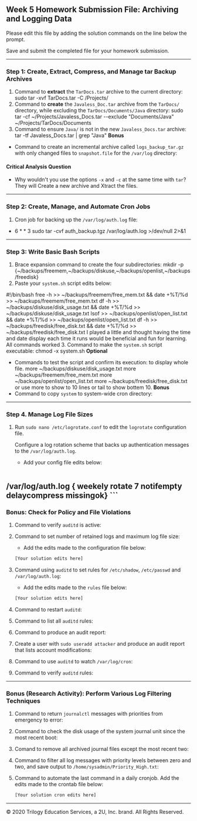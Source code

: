 ## Week 5 Homework Submission File: Archiving and Logging Data

Please edit this file by adding the solution commands on the line below the prompt.

Save and submit the completed file for your homework submission.

---

### Step 1: Create, Extract, Compress, and Manage tar Backup Archives

1. Command to **extract** the `TarDocs.tar` archive to the current directory:
sudo tar -xvf TarDocs.tar -C /Projects/
2. Command to **create** the `Javaless_Doc.tar` archive from the `TarDocs/` directory, while excluding the `TarDocs/Documents/Java` directory:
sudo tar -cf ~/Projects/Javaless_Docs.tar --exclude "Documents/Java" ~/Projects/TarDocs/Documents
3. Command to ensure `Java/` is not in the new `Javaless_Docs.tar` archive:
tar -tf Javaless_Docs.tar | grep "Java"
**Bonus** 
- Command to create an incremental archive called `logs_backup_tar.gz` with only changed files to `snapshot.file` for the `/var/log` directory:

#### Critical Analysis Question

- Why wouldn't you use the options `-x` and `-c` at the same time with `tar`?
They will Create a new archive and Xtract the files.
---

### Step 2: Create, Manage, and Automate Cron Jobs

1. Cron job for backing up the `/var/log/auth.log` file:
* 6 * * 3 sudo tar -cvf auth_backup.tgz /var/log/auth.log >/dev/null 2>&1
---

### Step 3: Write Basic Bash Scripts

1. Brace expansion command to create the four subdirectories:
mkdir -p  {~/backups/freemem,~/backups/diskuse,~/backups/openlist,~/backups/freedisk}
2. Paste your `system.sh` script edits below:

#!/bin/bash
free -h >> ~/backups/freemem/free_mem.txt && date +%T/%d >> ~/backups/freemem/free_mem.txt
df -h >> ~/backups/diskuse/disk_usage.txt && date +%T/%d >> ~/backups/diskuse/disk_usage.txt
lsof >> ~/backups/openlist/open_list.txt && date +%T/%d >> ~/backups/openlist/open_list.txt
df -h >> ~/backups/freedisk/free_disk.txt && date +%T/%d >> ~/backups/freedisk/free_disk.txt
    I played a little and thought having the time and date display each time it runs would be beneficial and fun for learning.  All commands worked
3. Command to make the `system.sh` script executable:
chmod -x system.sh
**Optional**
- Commands to test the script and confirm its execution:
to display whole file.
more ~/backups/diskuse/disk_usage.txt 
more ~/backups/freemem/free_mem.txt 
more ~/backups/openlist/open_list.txt 
more ~/backups/freedisk/free_disk.txt
or use more to show to 10 lines or tail to show bottem 10. 
**Bonus**
- Command to copy `system` to system-wide cron directory:

---

### Step 4. Manage Log File Sizes
 
1. Run `sudo nano /etc/logrotate.conf` to edit the `logrotate` configuration file. 

    Configure a log rotation scheme that backs up authentication messages to the `/var/log/auth.log`.

    - Add your config file edits below:

    ```bash
/var/log/auth.log {
weekely
rotate 7
notifempty
delaycompress
missingok}
    ```
---

### Bonus: Check for Policy and File Violations

1. Command to verify `auditd` is active:

2. Command to set number of retained logs and maximum log file size:

    - Add the edits made to the configuration file below:

    ```bash
    [Your solution edits here]
    ```

3. Command using `auditd` to set rules for `/etc/shadow`, `/etc/passwd` and `/var/log/auth.log`:


    - Add the edits made to the `rules` file below:

    ```bash
    [Your solution edits here]
    ```

4. Command to restart `auditd`:

5. Command to list all `auditd` rules:

6. Command to produce an audit report:

7. Create a user with `sudo useradd attacker` and produce an audit report that lists account modifications:

8. Command to use `auditd` to watch `/var/log/cron`:

9. Command to verify `auditd` rules:

---

### Bonus (Research Activity): Perform Various Log Filtering Techniques

1. Command to return `journalctl` messages with priorities from emergency to error:

1. Command to check the disk usage of the system journal unit since the most recent boot:

1. Comand to remove all archived journal files except the most recent two:


1. Command to filter all log messages with priority levels between zero and two, and save output to `/home/sysadmin/Priority_High.txt`:

1. Command to automate the last command in a daily cronjob. Add the edits made to the crontab file below:

    ```bash
    [Your solution cron edits here]
    ```

---
© 2020 Trilogy Education Services, a 2U, Inc. brand. All Rights Reserved.
